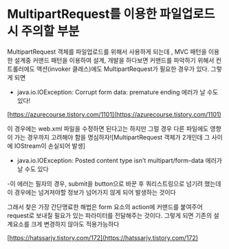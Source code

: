 # MultipartRequest를 이용한 파일업로드 시 주의할 부분

MultipartRequest 객체를 파일업로드를 위해서 사용하게 되는데 , MVC 패턴을 이용한 설계중 커맨드 패턴을 이용하여 설계, 개발을 하다보면 커맨드를 파악하기 위해서 컨트롤러에도 액션(invoker 클래스)에도 MultipartRequest가 필요한 경우가 있다. 그렇게 되면 

- java.io.IOException: Corrupt form data: premature ending 에러가 날 수도 있다!

[https://azurecourse.tistory.com/1101](https://azurecourse.tistory.com/1101)

이 경우에는 web.xml 파일을 수정하면 된다고는 하지만 그럴 경우 다른 파일에도 영향이 가는 경우까지 고려해야 함을 명심하자![MultipartRequest 객체가 2개인데 그 사이에 IOStream이 손실되어 발생]

- java.io.IOException: Posted content type isn't multipart/form-data 에러가 날 수도 있다

-이 에러는 필자의 경우, submit을 button으로 바꾼 후 쿼리스트링으로 넘기려 했는데 이 경우에는 넘겨져야할 정보가 넘어가지 않게 되어 발생하는 것이다

그래서 찾은 가장 간단명료한 해법은 form 요소의 action에 커맨드를 붙여주어 request로 보내질 필요가 있는 파라미터를 전달해주는 것이다. 그렇게 되면 기존의 설계요소를 크게 변경하지 않아도 적용가능하다

[https://hatssarjy.tistory.com/172](https://hatssarjy.tistory.com/172)
